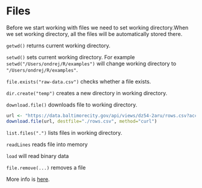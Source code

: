 # Files

Before we start working with files we need to set working directory.When we set working directory, all the files will be automatically stored there.

`getwd()` returns current working directory.

`setwd()` sets current working directory. For example `setwd("/Users/ondrej/R/examples")` will change working directory to `"/Users/ondrej/R/examples"`.

`file.exists("raw-data.csv")` checks whether a file exists.

`dir.create("temp")` creates a new directory in working directory.


`download.file()` downloads file to working directory.

``` R
url <- "https://data.baltimorecity.gov/api/views/dz54-2aru/rows.csv?accessType=DOWNLOAD"
download.file(url, destfile="./rows.csv", method="curl")
```

`list.files(".")` lists files in working directory.

`readLines` reads file into memory

`load` will read binary data

`file.remove(...)` removes a file

More info is [here](http://stat.ethz.ch/R-manual/R-devel/library/base/html/files.html).

